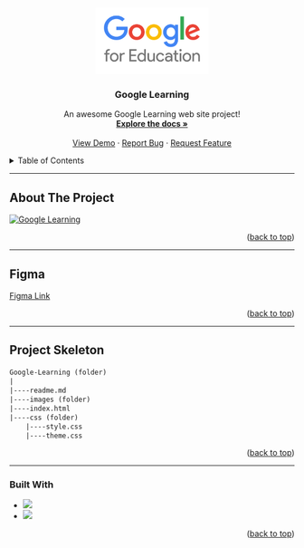 <a name="readme-top"></a>

 
<!-- PROJECT LOGO -->
<br />
<div align="center">
  <a href="https://github.com/ibrsec/Google-Learning-Courses/">
    <img src="images/logo.png" alt="Logo" width="200" >
  </a>

  <h3 align="center">Google Learning</h3>

  <p align="center">
    An awesome Google Learning web site project!
    <br />
    <a href="https://github.com/ibrsec/Google-Learning-Courses"><strong>Explore the docs »</strong></a>
    <br />
    <br />
    <a href="https://ibrsec.github.io/Google-Learning-Courses/">View Demo</a>
    ·
    <a href="https://github.com/ibrsec/Google-Learning-Courses/issues">Report Bug</a>
    ·
    <a href="https://github.com/ibrsec/Google-Learning-Courses/issues">Request Feature</a>
  </p>
</div>



<!-- TABLE OF CONTENTS -->
<details>
  <summary>Table of Contents</summary>
  <ol>
    <li><a href="#about-the-project">About The Project</a></li>
     <li><a href="#figma">Figma</a></li>
     <li><a href="#project-skeleton">Project Skeleton</a></li>
     <li><a href="#built-with">Built With</a></li>
    <!-- <li>
      <a href="#getting-started">Getting Started</a>
      <ul>
        <li><a href="#prerequisites">Prerequisites</a></li>
        <li><a href="#installation">Installation</a></li>
      </ul>
    </li>
    <li><a href="#usage">Usage</a></li>
    <li><a href="#roadmap">Roadmap</a></li>
    <li><a href="#contributing">Contributing</a></li>
    <li><a href="#license">License</a></li>
    <li><a href="#contact">Contact</a></li>
    <li><a href="#acknowledgments">Acknowledgments</a></li> -->
  </ol>
</details>


---

<!-- ABOUT THE PROJECT -->
## About The Project

[![Google Learning](./images/p.gif)](https://ibrsec.github.io/Google-Learning-Courses/)



<p align="right">(<a href="#readme-top">back to top</a>)</p>

---

## Figma 
<a href="https://www.figma.com/file/qgmi7lsjUCacXQaaIcBLqS/Google-Learning?type=design&node-id=0%3A1&mode=design&t=noR0z18jV2VrAMRP-1">Figma Link</a>

<p align="right">(<a href="#readme-top">back to top</a>)</p>


---

## Project Skeleton 

```
Google-Learning (folder)
|
|----readme.md        
|----images (folder)              
|----index.html  
|----css (folder)
    |----style.css
    |----theme.css
```

<p align="right">(<a href="#readme-top">back to top</a>)</p>

---

### Built With


<!-- https://dev.to/envoy_/150-badges-for-github-pnk  search skills-->

* <img src="https://img.shields.io/badge/HTML-239120?style=for-the-badge&logo=html5&logoColor=white">
* <img src="https://img.shields.io/badge/CSS-239120?&style=for-the-badge&logo=css3&logoColor=white&color=red"> 




<p align="right">(<a href="#readme-top">back to top</a>)</p>




